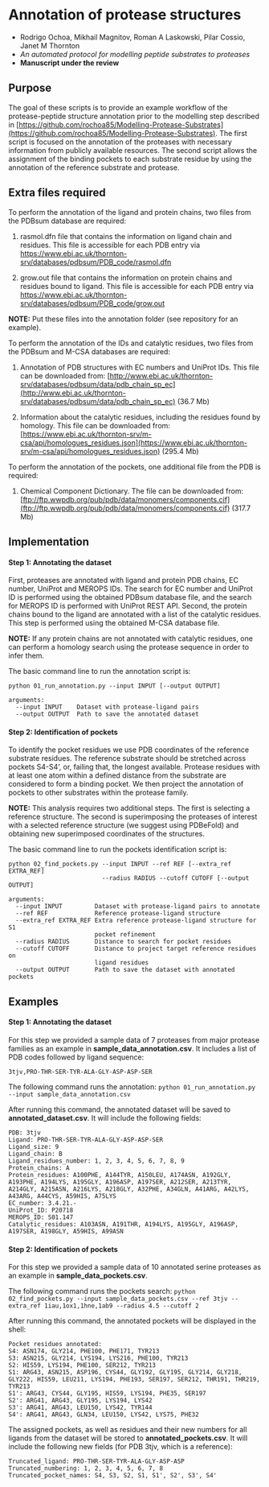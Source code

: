 # Annotation of protease structures

* Rodrigo Ochoa, Mikhail Magnitov, Roman A Laskowski, Pilar Cossio, Janet M Thornton
* *An automated protocol for modelling peptide substrates to proteases*
* **Manuscript under the review**

## Purpose

The goal of these scripts is to provide an example workflow of the protease-peptide structure annotation prior to the modelling step described in [https://github.com/rochoa85/Modelling-Protease-Substrates](https://github.com/rochoa85/Modelling-Protease-Substrates). The first script is focused on the annotation of the proteases with necessary information from publicly available resources. The second script allows the assignment of the binding pockets to each substrate residue by using the annotation of the reference substrate and protease.

## Extra files required

To perform the annotation of the ligand and protein chains, two files from the PDBsum database are required:

1. rasmol.dfn file that contains the information on ligand chain and residues. This file is accessible for each PDB entry via https://www.ebi.ac.uk/thornton-srv/databases/pdbsum/PDB_code/rasmol.dfn

2. grow.out file that contains the information on protein chains and residues bound to ligand. This file is accessible for each PDB entry via https://www.ebi.ac.uk/thornton-srv/databases/pdbsum/PDB_code/grow.out

**NOTE:** Put these files into the annotation folder (see repository for an example).

To perform the annotation of the IDs and catalytic residues, two files from the PDBsum and M-CSA databases are required:

1. Annotation of PDB structures with EC numbers and UniProt IDs. This file can be downloaded from: [http://www.ebi.ac.uk/thornton-srv/databases/pdbsum/data/pdb_chain_sp_ec](http://www.ebi.ac.uk/thornton-srv/databases/pdbsum/data/pdb_chain_sp_ec) (36.7 Mb)

2. Information about the catalytic residues, including the residues found by homology. This file can be downloaded from: [https://www.ebi.ac.uk/thornton-srv/m-csa/api/homologues_residues.json](https://www.ebi.ac.uk/thornton-srv/m-csa/api/homologues_residues.json) (295.4 Mb)

To perform the annotation of the pockets, one additional file from the PDB is required:

1. Chemical Component Dictionary. The file can be downloaded from: [ftp://ftp.wwpdb.org/pub/pdb/data/monomers/components.cif](ftp://ftp.wwpdb.org/pub/pdb/data/monomers/components.cif) (317.7 Mb)

## Implementation

#### Step 1: Annotating the dataset
First, proteases are annotated with ligand and protein PDB chains, EC number, UniProt and MEROPS IDs. The search for EC number and UniProt ID is performed using the obtained PDBsum database file, and the search for MEROPS ID is performed with UniProt REST API. Second, the protein chains bound to the ligand are annotated with a list of the catalytic residues. This step is performed using the obtained M-CSA database file.

**NOTE:** If any protein chains are not annotated with catalytic residues, one can perform a homology search using the protease sequence in order to infer them.

The basic command line to run the annotation script is:

```
python 01_run_annotation.py --input INPUT [--output OUTPUT]

arguments:
  --input INPUT    Dataset with protease-ligand pairs
  --output OUTPUT  Path to save the annotated dataset
```

#### Step 2: Identification of pockets
To identify the pocket residues we use PDB coordinates of the reference substrate residues. The reference substrate should be stretched across pockets S4-S4’, or, failing that, the longest available. Protease residues with at least one atom within a defined distance from the substrate are considered to form a binding pocket. We then project the annotation of pockets to other substrates within the protease family.

**NOTE:** This analysis requires two additional steps. The first is selecting a reference structure. The second is superimposing the proteases of interest with a selected reference structure (we suggest using PDBeFold) and obtaining new superimposed coordinates of the structures.

The basic command line to run the pockets identification script is:

```
python 02_find_pockets.py --input INPUT --ref REF [--extra_ref EXTRA_REF]
                          --radius RADIUS --cutoff CUTOFF [--output OUTPUT]

arguments:
  --input INPUT         Dataset with protease-ligand pairs to annotate
  --ref REF             Reference protease-ligand structure
  --extra_ref EXTRA_REF Extra reference protease-ligand structure for S1
                        pocket refinement
  --radius RADIUS       Distance to search for pocket residues
  --cutoff CUTOFF       Distance to project target reference residues on
                        ligand residues
  --output OUTPUT       Path to save the dataset with annotated pockets
```

## Examples

#### Step 1: Annotating the dataset

For this step we provided a sample data of 7 proteases from major protease families as an example in **sample_data_annotation.csv**. It includes a list of PDB codes followed by ligand sequence:

```
3tjv,PRO-THR-SER-TYR-ALA-GLY-ASP-ASP-SER
```

The following command runs the annotation: `python 01_run_annotation.py --input sample_data_annotation.csv`

After running this command, the annotated dataset will be saved to **annotated_dataset.csv**. It will include the following fields:

```
PDB: 3tjv
Ligand: PRO-THR-SER-TYR-ALA-GLY-ASP-ASP-SER
Ligand_size: 9
Ligand_chain: B
Ligand_residues_number: 1, 2, 3, 4, 5, 6, 7, 8, 9
Protein_chains: A
Protein_residues: A100PHE, A144TYR, A150LEU, A174ASN, A192GLY, A193PHE, A194LYS, A195GLY, A196ASP, A197SER, A212SER, A213TYR, A214GLY, A215ASN, A216LYS, A218GLY, A32PHE, A34GLN, A41ARG, A42LYS, A43ARG, A44CYS, A59HIS, A75LYS
EC_number: 3.4.21.-
UniProt_ID: P20718
MEROPS_ID: S01.147
Catalytic_residues: A103ASN, A191THR, A194LYS, A195GLY, A196ASP, A197SER, A198GLY, A59HIS, A99ASN
```

#### Step 2: Identification of pockets

For this step we provided a sample data of 10 annotated serine proteases as an example in **sample_data_pockets.csv**.

The following command runs the pockets search: `python 02_find_pockets.py --input sample_data_pockets.csv --ref 3tjv --extra_ref 1iau,1ox1,1hne,1ab9 --radius 4.5 --cutoff 2`

After running this command, the annotated pockets will be displayed in the shell:

```
Pocket residues annotated:
S4: ASN174, GLY214, PHE100, PHE171, TYR213
S3: ASN215, GLY214, LYS194, LYS216, PHE100, TYR213
S2: HIS59, LYS194, PHE100, SER212, TYR213
S1: ARG43, ASN215, ASP196, CYS44, GLY192, GLY195, GLY214, GLY218, GLY222, HIS59, LEU211, LYS194, PHE193, SER197, SER212, THR191, THR219, TYR213
S1': ARG43, CYS44, GLY195, HIS59, LYS194, PHE35, SER197
S2': ARG41, ARG43, GLY195, LYS194, LYS42
S3': ARG41, ARG43, LEU150, LYS42, TYR144
S4': ARG41, ARG43, GLN34, LEU150, LYS42, LYS75, PHE32
```

The assigned pockets, as well as residues and their new numbers for all ligands from the dataset will be stored to **annotated_pockets.csv**. It will include the following new fields (for PDB 3tjv, which is a reference):

```
Truncated_ligand: PRO-THR-SER-TYR-ALA-GLY-ASP-ASP
Truncated_numbering: 1, 2, 3, 4, 5, 6, 7, 8
Truncated_pocket_names: S4, S3, S2, S1, S1', S2', S3', S4'
```
